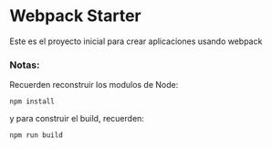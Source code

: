 # Webpack Starter

Este es el proyecto inicial para crear aplicaciones usando webpack

### Notas:
Recuerden reconstruir los modulos de Node:

```
npm install
```
y para construir el build, recuerden:

```
npm run build
``` 